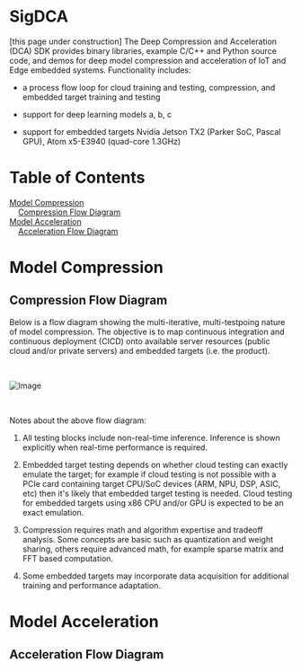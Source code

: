 # SigDCA

[this page under construction] The Deep Compression and Acceleration (DCA) SDK provides binary libraries, example C/C++ and Python source code, and demos for deep model compression and acceleration of IoT and Edge embedded systems.  Functionality includes:

 - a process flow loop for cloud training and testing, compression, and embedded target training and testing
 
 - support for deep learning models a, b, c
 
 - support for embedded targets Nvidia Jetson TX2 (Parker SoC, Pascal GPU), Atom x5-E3940 (quad-core 1.3GHz)

# Table of Contents

[Model Compression](#ModelCompression)<br/>
&nbsp;&nbsp;&nbsp;&nbsp;[Compression Flow Diagram](#CompressionFlowDiagram)<br/>
[Model Acceleration](#ModelAcceleration)<br/>
&nbsp;&nbsp;&nbsp;&nbsp;[Acceleration Flow Diagram](#AccelerationFlowDiagram)<br/>

<a name="ModelCompression"></a>
# Model Compression


<a name="CompressionFlowDiagram"></a>
## Compression Flow Diagram

Below is a flow diagram showing the multi-iterative, multi-testpoing nature of model compression.  The objective is to map continuous integration and continuous deployment (CICD) onto available server resources (public cloud and/or private servers) and embedded targets (i.e. the product).

&nbsp;<br/>

![Image](https://github.com/signalogic/SigDCA/blob/master/images/Deep_Learning_Model_Compression_Flow_RevA2.png?raw=true "Deep learning model compression flow diagram")

&nbsp;<br/>

Notes about the above flow diagram:

1) All testing blocks include non-real-time inference.  Inference is shown explicitly when real-time performance is required.

2) Embedded target testing depends on whether cloud testing can exactly emulate the target; for example if cloud testing is not possible with a PCIe card containing target CPU/SoC devices (ARM, NPU, DSP, ASIC, etc) then it's likely that embedded target testing is needed.  Cloud testing for embedded targets using x86 CPU and/or GPU is expected to be an exact emulation.

3) Compression requires math and algorithm expertise and tradeoff analysis.  Some concepts are basic such as quantization and weight sharing, others require advanced math, for example sparse matrix and FFT based computation.

4) Some embedded targets may incorporate data acquisition for additional training and performance adaptation.

<a name="ModelAcceleration"></a>
# Model Acceleration

<a name="AccelerationFlowDiagram"></a>
## Acceleration Flow Diagram


&nbsp;<br/>

